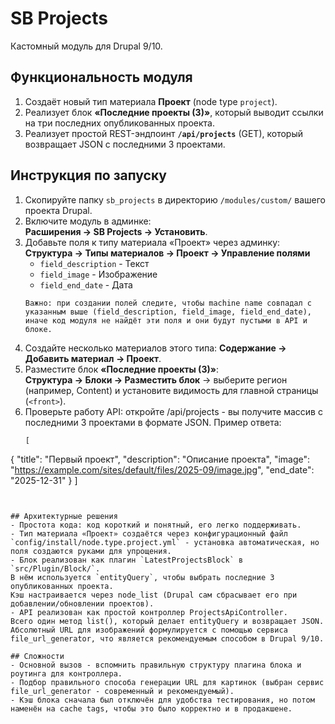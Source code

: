 # SB Projects

Кастомный модуль для Drupal 9/10.

## Функциональность модуля
1. Создаёт новый тип материала **Проект** (node type `project`).
2. Реализует блок **«Последние проекты (3)»**, который выводит ссылки на три последних опубликованных проекта.
3. Реализует простой REST-эндпоинт **`/api/projects`** (GET), который возвращает JSON с последними 3 проектами.

## Инструкция по запуску
1. Скопируйте папку `sb_projects` в директорию `/modules/custom/` вашего проекта Drupal.
2. Включите модуль в админке:  
   **Расширения → SB Projects → Установить**.
3. Добавьте поля к типу материала «Проект» через админку:  
   **Структура → Типы материалов → Проект → Управление полями**  
   * `field_description` - Текст
   * `field_image` - Изображение
   * `field_end_date` - Дата
   ```
   Важно: при создании полей следите, чтобы machine name совпадал с указанным выше (field_description, field_image, field_end_date), иначе код модуля не найдёт эти поля и они будут пустыми в API и блоке.
   ```
4. Создайте несколько материалов этого типа: 
**Содержание → Добавить материал → Проект**.
5. Разместите блок **«Последние проекты (3)»**:  
   **Структура → Блоки → Разместить блок** → выберите регион (например, Content) и установите видимость для главной страницы (`<front>`).
6. Проверьте работу API:
   откройте /api/projects - вы получите массив с последними 3 проектами в формате JSON.
   Пример ответа:
   ```
   [
  {
    "title": "Первый проект",
    "description": "Описание проекта",
    "image": "https://example.com/sites/default/files/2025-09/image.jpg",
    "end_date": "2025-12-31"
  }
   ]
   ```


## Архитектурные решения
- Простота кода: код короткий и понятный, его легко поддерживать.
- Тип материала «Проект» создаётся через конфигурационный файл 
`config/install/node.type.project.yml` - установка автоматическая, но поля создаются руками для упрощения. 
- Блок реализован как плагин `LatestProjectsBlock` в `src/Plugin/Block/`.  
  В нём используется `entityQuery`, чтобы выбрать последние 3 опубликованных проекта.
  Кэш настраивается через node_list (Drupal сам сбрасывает его при добавлении/обновлении проектов).
- API реализован как простой контроллер ProjectsApiController.
  Всего один метод list(), который делает entityQuery и возвращает JSON.
  Абсолютный URL для изображений формулируется с помощью сервиса file_url_generator, что является рекомендуемым способом в Drupal 9/10.

## Сложности
 - Основной вызов - вспомнить правильную структуру плагина блока и роутинга для контроллера.
 - Подбор правильного способа генерации URL для картинок (выбран сервис file_url_generator - современный и рекомендуемый).
 - Кэш блока сначала был отключён для удобства тестирования, но потом наменён на cache tags, чтобы это было корректно и в продакшене.